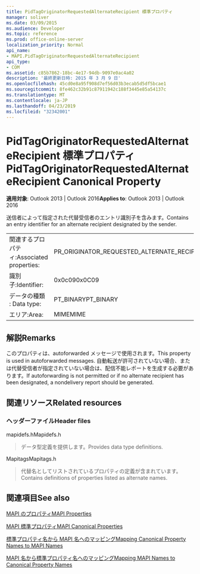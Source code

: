 ```yaml
---
title: PidTagOriginatorRequestedAlternateRecipient 標準プロパティ
manager: soliver
ms.date: 03/09/2015
ms.audience: Developer
ms.topic: reference
ms.prod: office-online-server
localization_priority: Normal
api_name:
- MAPI.PidTagOriginatorRequestedAlternateRecipient
api_type:
- COM
ms.assetid: c85b7862-18bc-4e17-94db-9097e0ac4a02
description: '最終更新日時: 2015 年 3 月 9 日'
ms.openlocfilehash: 45cd0e8a95f908d7ef56d03b3ecab5d5df5bcae1
ms.sourcegitcommit: 8fe462c32b91c87911942c188f3445e85a54137c
ms.translationtype: MT
ms.contentlocale: ja-JP
ms.lasthandoff: 04/23/2019
ms.locfileid: "32342001"
---
```

# <a name="pidtagoriginatorrequestedalternaterecipient-canonical-property"></a><span data-ttu-id="0b5d4-103">PidTagOriginatorRequestedAlternateRecipient 標準プロパティ</span><span class="sxs-lookup"><span data-stu-id="0b5d4-103">PidTagOriginatorRequestedAlternateRecipient Canonical Property</span></span>

  
  
<span data-ttu-id="0b5d4-104">**適用対象**: Outlook 2013 | Outlook 2016</span><span class="sxs-lookup"><span data-stu-id="0b5d4-104">**Applies to**: Outlook 2013 | Outlook 2016</span></span> 
  
<span data-ttu-id="0b5d4-105">送信者によって指定された代替受信者のエントリ識別子を含みます。</span><span class="sxs-lookup"><span data-stu-id="0b5d4-105">Contains an entry identifier for an alternate recipient designated by the sender.</span></span>
  
|||
|:-----|:-----|
|<span data-ttu-id="0b5d4-106">関連するプロパティ:</span><span class="sxs-lookup"><span data-stu-id="0b5d4-106">Associated properties:</span></span>  <br/> |<span data-ttu-id="0b5d4-107">PR_ORIGINATOR_REQUESTED_ALTERNATE_RECIPIENT</span><span class="sxs-lookup"><span data-stu-id="0b5d4-107">PR_ORIGINATOR_REQUESTED_ALTERNATE_RECIPIENT</span></span>  <br/> |
|<span data-ttu-id="0b5d4-108">識別子:</span><span class="sxs-lookup"><span data-stu-id="0b5d4-108">Identifier:</span></span>  <br/> |<span data-ttu-id="0b5d4-109">0x0c09</span><span class="sxs-lookup"><span data-stu-id="0b5d4-109">0x0C09</span></span>  <br/> |
|<span data-ttu-id="0b5d4-110">データの種類 : </span><span class="sxs-lookup"><span data-stu-id="0b5d4-110">Data type:</span></span>  <br/> |<span data-ttu-id="0b5d4-111">PT_BINARY</span><span class="sxs-lookup"><span data-stu-id="0b5d4-111">PT_BINARY</span></span>  <br/> |
|<span data-ttu-id="0b5d4-112">エリア:</span><span class="sxs-lookup"><span data-stu-id="0b5d4-112">Area:</span></span>  <br/> |<span data-ttu-id="0b5d4-113">MIME</span><span class="sxs-lookup"><span data-stu-id="0b5d4-113">MIME</span></span>  <br/> |
   
## <a name="remarks"></a><span data-ttu-id="0b5d4-114">解説</span><span class="sxs-lookup"><span data-stu-id="0b5d4-114">Remarks</span></span>

<span data-ttu-id="0b5d4-115">このプロパティは、autoforwarded メッセージで使用されます。</span><span class="sxs-lookup"><span data-stu-id="0b5d4-115">This property is used in autoforwarded messages.</span></span> <span data-ttu-id="0b5d4-116">自動転送が許可されていない場合、または代替受信者が指定されていない場合は、配信不能レポートを生成する必要があります。</span><span class="sxs-lookup"><span data-stu-id="0b5d4-116">If autoforwarding is not permitted or if no alternate recipient has been designated, a nondelivery report should be generated.</span></span>
  
## <a name="related-resources"></a><span data-ttu-id="0b5d4-117">関連リソース</span><span class="sxs-lookup"><span data-stu-id="0b5d4-117">Related resources</span></span>

### <a name="header-files"></a><span data-ttu-id="0b5d4-118">ヘッダーファイル</span><span class="sxs-lookup"><span data-stu-id="0b5d4-118">Header files</span></span>

<span data-ttu-id="0b5d4-119">mapidefs.h</span><span class="sxs-lookup"><span data-stu-id="0b5d4-119">Mapidefs.h</span></span>
  
> <span data-ttu-id="0b5d4-120">データ型定義を提供します。</span><span class="sxs-lookup"><span data-stu-id="0b5d4-120">Provides data type definitions.</span></span>
    
<span data-ttu-id="0b5d4-121">Mapitags</span><span class="sxs-lookup"><span data-stu-id="0b5d4-121">Mapitags.h</span></span>
  
> <span data-ttu-id="0b5d4-122">代替名としてリストされているプロパティの定義が含まれています。</span><span class="sxs-lookup"><span data-stu-id="0b5d4-122">Contains definitions of properties listed as alternate names.</span></span>
    
## <a name="see-also"></a><span data-ttu-id="0b5d4-123">関連項目</span><span class="sxs-lookup"><span data-stu-id="0b5d4-123">See also</span></span>



[<span data-ttu-id="0b5d4-124">MAPI のプロパティ</span><span class="sxs-lookup"><span data-stu-id="0b5d4-124">MAPI Properties</span></span>](mapi-properties.md)
  
[<span data-ttu-id="0b5d4-125">MAPI 標準プロパティ</span><span class="sxs-lookup"><span data-stu-id="0b5d4-125">MAPI Canonical Properties</span></span>](mapi-canonical-properties.md)
  
[<span data-ttu-id="0b5d4-126">標準プロパティ名から MAPI 名へのマッピング</span><span class="sxs-lookup"><span data-stu-id="0b5d4-126">Mapping Canonical Property Names to MAPI Names</span></span>](mapping-canonical-property-names-to-mapi-names.md)
  
[<span data-ttu-id="0b5d4-127">MAPI 名から標準プロパティ名へのマッピング</span><span class="sxs-lookup"><span data-stu-id="0b5d4-127">Mapping MAPI Names to Canonical Property Names</span></span>](mapping-mapi-names-to-canonical-property-names.md)

